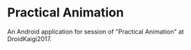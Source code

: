 # Practical Animation
An Android application for session of "Practical Animation" at DroidKaigi2017.